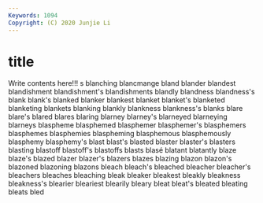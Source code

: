 ```yaml
---
Keywords: 1094
Copyright: (C) 2020 Junjie Li
---
```


# title

Write contents here!!!
s 
blanching 
blancmange 
bland 
blander 
blandest 
blandishment 
blandishment's
blandishments 
blandly 
blandness 
blandness's 
blank 
blank's 
blanked 
blanker 
blankest 
blanket
blanket's 
blanketed 
blanketing 
blankets 
blanking 
blankly 
blankness 
blankness's 
blanks 
blare
blare's 
blared 
blares 
blaring 
blarney 
blarney's 
blarneyed 
blarneying 
blarneys 
blaspheme
blasphemed 
blasphemer 
blasphemer's 
blasphemers 
blasphemes 
blasphemies 
blaspheming 
blasphemous 
blasphemously 
blasphemy
blasphemy's 
blast 
blast's 
blasted 
blaster 
blaster's 
blasters 
blasting 
blastoff 
blastoff's
blastoffs 
blasts 
blasé 
blatant 
blatantly 
blaze 
blaze's 
blazed 
blazer 
blazer's
blazers 
blazes 
blazing 
blazon 
blazon's 
blazoned 
blazoning 
blazons 
bleach 
bleach's
bleached 
bleacher 
bleacher's 
bleachers 
bleaches 
bleaching 
bleak 
bleaker 
bleakest 
bleakly
bleakness 
bleakness's 
blearier 
bleariest 
blearily 
bleary 
bleat 
bleat's 
bleated 
bleating
bleats 
bled 
